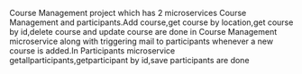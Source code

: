 Course Management project which has 2 microservices Course Management and participants.Add course,get course by location,get course by id,delete course and update course are done in Course Management microservice along with triggering mail to participants whenever a new course is added.In Participants microservice getallparticipants,getparticipant by id,save participants are done
